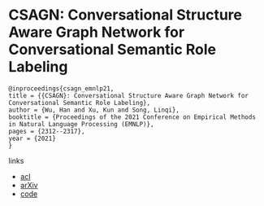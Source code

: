 # CSAGN: Conversational Structure Aware Graph Network for Conversational Semantic Role Labeling

```
@inproceedings{csagn_emnlp21,
title = {{CSAGN}: Conversational Structure Aware Graph Network for Conversational Semantic Role Labeling},
author = {Wu, Han and Xu, Kun and Song, Linqi},
booktitle = {Proceedings of the 2021 Conference on Empirical Methods in Natural Language Processing (EMNLP)},
pages = {2312--2317},
year = {2021}
}
```

links
- [acl](https://aclanthology.org/2021.emnlp-main.177)
- [arXiv](https://arxiv.org/abs/2109.11541)
- [code](https://github.com/syxu828/CSRL_dataset)
